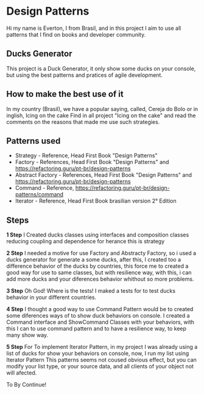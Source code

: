 # Design Patterns
    
Hi my name is Everton, I from Brasil, and in this project I aim to use all patterns that I find on books and developer community.

## Ducks Generator

This project is a Duck Generator, it only show some ducks on your console, but using the best patterns and pratices of agile development.

## How to make the best use of it

In my country (Brasil), we have a popular saying, called, Cereja do Bolo or in inglish, Icing on the cake
Find in all project "Icing on the cake" and read the comments on the reasons that made me use such strategies.

## Patterns used
- Strategy          - Reference, Head First Book "Design Patterns"
- Factory           - References, Head First Book "Design Patterns" and https://refactoring.guru/pt-br/design-patterns
- Abstract Factory  - References, Head First Book "Design Patterns" and https://refactoring.guru/pt-br/design-patterns
- Command           - Reference, https://refactoring.guru/pt-br/design-patterns/command
- Iterator          - Reference, Head First Book brasilian version 2° Edition

## Steps

**1 Step** 
I Created  ducks classes using interfaces and composition classes reducing coupling and dependence for herance this is strategy

**2 Step** 
I needed a motive for use Factory and Abstracty Factory, so i used a ducks generator for generate a some ducks, after this,
I created too a difference behavior of the ducks by countries, this force me to created a good way for use to same classes,
but with resilience way, with this, i can add more ducks and your diferences behavior whithout so more problems.

**3 Step**
Oh God! Where is the tests! I maked a tests for to test ducks behavior in your different countries.

**4 Step**
I thought a good way to use Command Pattern would be to created some diferences ways of to show duck behaviors on console.
I created a Command interface and ShowCommand Classes with your behaviors, with this I can to use command pattern and to have a resilience way,
to keep many show way.

**5 Step**
For To implement Iterator Pattern, in my project I was already using a list of ducks for show your behaviors on console, now, I run my list using Iterator Pattern
This patterns seems not coused obvious effect, but you can modify your list type, or your source data, and all clients of your object not will afected.


To By Continue!
